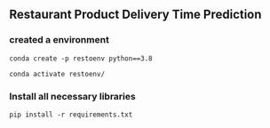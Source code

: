 ## Restaurant Product Delivery Time Prediction

### created a environment

```
conda create -p restoenv python==3.8

conda activate restoenv/
```

### Install all necessary libraries

```
pip install -r requirements.txt
```
